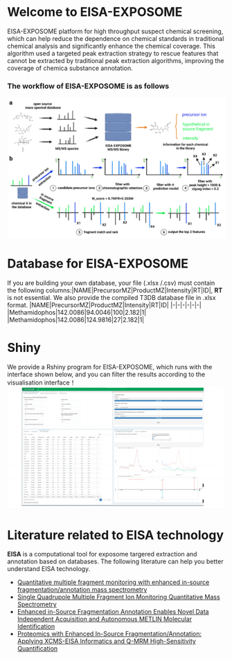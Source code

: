 # Welcome to EISA-EXPOSOME

EISA-EXPOSOME platform for high throughput suspect chemical screening, which can help reduce the dependence on chemical standards in traditional chemical analysis and significantly enhance the chemical
coverage. This algorithm used a targeted peak extraction strategy to rescue features that cannot
be extracted by traditional peak extraction algorithms, improving the coverage of chemica  substance annotation.
### The workflow of EISA-EXPOSOME is as follows
![enter image description here](https://github.com/Lab-XUE/EISA-EXPOSOME/blob/main/Figure/workflow.png)

# Database for EISA-EXPOSOME

If you are building your own database, your file (.xlsx /.csv) must contain the following columns:|NAME|PrecursorMZ|ProductMZ|Intensity|RT|ID|, **RT** is not essential. 
We also provide the compiled T3DB database file in .xlsx format.
|NAME|PrecursorMZ|ProductMZ|Intensity|RT|ID|
|-|-|-|-|-|-|
|Methamidophos|142.0086|94.0046|100|2.182|1|
|Methamidophos|142.0086|124.9816|27|2.182|1|


# Shiny
We provide a Rshiny program for EISA-EXPOSOME, which runs with the interface shown below, and you can filter the results according to the visualisation interface！
![enter image description here](https://github.com/Lab-XUE/EISA-EXPOSOME/blob/main/Figure/shiny.png)


# Literature related to EISA technology

**EISA** is a computational tool for exposome targered extraction and annotation based on databases. The following literature can help you better understand EISA technology.
- [Quantitative multiple fragment monitoring with enhanced in-source fragmentation/annotation mass spectrometry](https://www.nature.com/articles/s41596-023-00803-0)
- [Single Quadrupole Multiple Fragment Ion Monitoring Quantitative Mass Spectrometry](https://pubs.acs.org/doi/full/10.1021/acs.analchem.1c01246)
- [Enhanced in-Source Fragmentation Annotation Enables Novel Data Independent Acquisition and Autonomous METLIN Molecular Identification](https://pubs.acs.org/doi/10.1021/acs.analchem.0c00409)
- [Proteomics with Enhanced In-Source Fragmentation/Annotation: Applying XCMS-EISA Informatics and Q-MRM High-Sensitivity Quantification](https://pubs.acs.org/doi/10.1021/jasms.1c00188)
